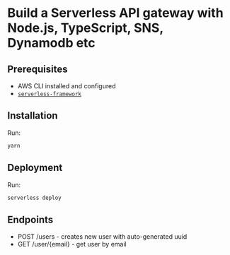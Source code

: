 # Build a Serverless API gateway with Node.js, TypeScript, SNS, Dynamodb etc

## Prerequisites

- AWS CLI installed and configured
- [`serverless-framework`](https://www.serverless.com/framework/)

## Installation

Run:

```bash
yarn
```

## Deployment

Run:

```bash
serverless deploy
```

## Endpoints

- POST /users - creates new user with auto-generated uuid
- GET /user/{email} - get user by email

